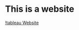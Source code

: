 # This is a website
[!tableau Website]("https://public.tableau.com/app/profile/wilaiphan.kunlachet/viz/project-1_17290643582210/homepage-1")